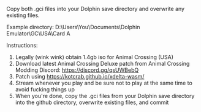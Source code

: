 Copy both .gci files into your Dolphin save directory and overwrite any existing files.

Example directory:
D:\Users\You\Documents\Dolphin Emulator\GC\USA\Card A

Instructions:
1. Legally (wink wink) obtain 1.4gb iso for Animal Crossing (USA)
2. Download latest Animal Crossing Deluxe patch from Animal Crossing Modding Discord: https://discord.gg/qsUWBebQ
3. Patch using https://kotcrab.github.io/xdelta-wasm/
4. Stream whenever you play and be sure not to play at the same time to avoid fucking things up
5. When you're done, copy the .gci files from your Dolphin save directory into the github directory, overwrite existing files, and commit
